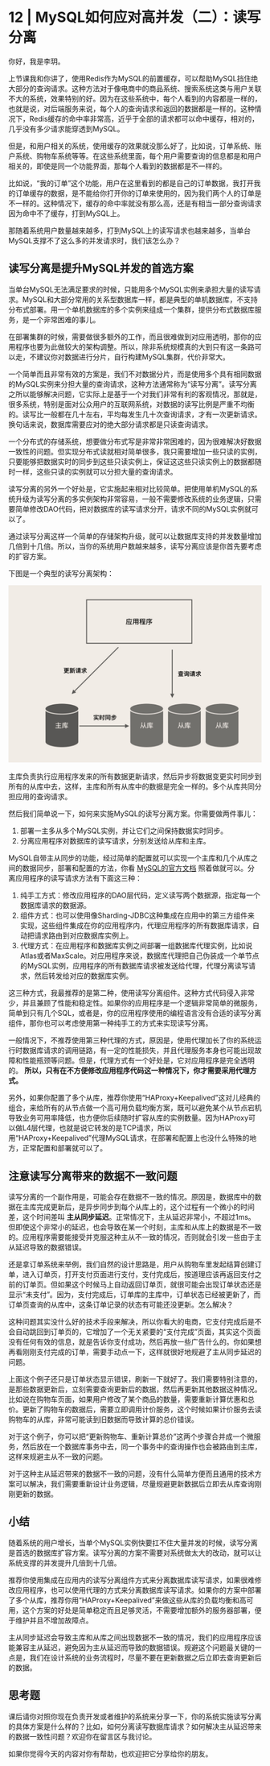 # 12 | MySQL如何应对高并发（二）：读写分离
你好，我是李玥。

上节课我和你讲了，使用Redis作为MySQL的前置缓存，可以帮助MySQL挡住绝大部分的查询请求。这种方法对于像电商中的商品系统、搜索系统这类与用户关联不大的系统，效果特别的好。因为在这些系统中，每个人看到的内容都是一样的，也就是说，对后端服务来说，每个人的查询请求和返回的数据都是一样的。这种情况下，Redis缓存的命中率非常高，近乎于全部的请求都可以命中缓存，相对的，几乎没有多少请求能穿透到MySQL。

但是，和用户相关的系统，使用缓存的效果就没那么好了，比如说，订单系统、账户系统、购物车系统等等。在这些系统里面，每个用户需要查询的信息都是和用户相关的，即使是同一个功能界面，那每个人看到的数据都是不一样的。

比如说，“我的订单”这个功能，用户在这里看到的都是自己的订单数据，我打开我的订单缓存的数据，是不能给你打开你的订单来使用的，因为我们两个人的订单是不一样的。这种情况下，缓存的命中率就没有那么高，还是有相当一部分查询请求因为命中不了缓存，打到MySQL上。

那随着系统用户数量越来越多，打到MySQL上的读写请求也越来越多，当单台MySQL支撑不了这么多的并发请求时，我们该怎么办？

## 读写分离是提升MySQL并发的首选方案

当单台MySQL无法满足要求的时候，只能用多个MySQL实例来承担大量的读写请求。MySQL和大部分常用的关系型数据库一样，都是典型的单机数据库，不支持分布式部署。用一个单机数据库的多个实例来组成一个集群，提供分布式数据库服务，是一个非常困难的事儿。

在部署集群的时候，需要做很多额外的工作，而且很难做到对应用透明，那你的应用程序也要为此做较大的架构调整。所以，除非系统规模真的大到只有这一条路可以走，不建议你对数据进行分片，自行构建MySQL集群，代价非常大。

一个简单而且非常有效的方案是，我们不对数据分片，而是使用多个具有相同数据的MySQL实例来分担大量的查询请求，这种方法通常称为“读写分离”。读写分离之所以能够解决问题，它实际上是基于一个对我们非常有利的客观情况，那就是，很多系统，特别是面对公众用户的互联网系统，对数据的读写比例是严重不均衡的。读写比一般都在几十左右，平均每发生几十次查询请求，才有一次更新请求。换句话来说，数据库需要应对的绝大部分请求都是只读查询请求。

一个分布式的存储系统，想要做分布式写是非常非常困难的，因为很难解决好数据一致性的问题。但实现分布式读就相对简单很多，我只需要增加一些只读的实例，只要能够把数据实时的同步到这些只读实例上，保证这这些只读实例上的数据都随时一样，这些只读的实例就可以分担大量的查询请求。

读写分离的另外一个好处是，它实施起来相对比较简单。把使用单机MySQL的系统升级为读写分离的多实例架构非常容易，一般不需要修改系统的业务逻辑，只需要简单修改DAO代码，把对数据库的读写请求分开，请求不同的MySQL实例就可以了。

通过读写分离这样一个简单的存储架构升级，就可以让数据库支持的并发数量增加几倍到十几倍。所以，当你的系统用户数越来越多，读写分离应该是你首先要考虑的扩容方案。

下图是一个典型的读写分离架构：

![](images/215330/40e195c130d45dcdf25a273cb8835ddb.jpg)

主库负责执行应用程序发来的所有数据更新请求，然后异步将数据变更实时同步到所有的从库中去，这样，主库和所有从库中的数据是完全一样的。多个从库共同分担应用的查询请求。

然后我们简单说一下，如何来实施MySQL的读写分离方案。你需要做两件事儿：

1. 部署一主多从多个MySQL实例，并让它们之间保持数据实时同步。
2. 分离应用程序对数据库的读写请求，分别发送给从库和主库。

MySQL自带主从同步的功能，经过简单的配置就可以实现一个主库和几个从库之间的数据同步，部署和配置的方法，你看 [MySQL的官方文档](https://dev.mysql.com/doc/refman/8.0/en/replication.html) 照着做就可以。分离应用程序的读写请求方法有下面这三种：

1. 纯手工方式：修改应用程序的DAO层代码，定义读写两个数据源，指定每一个数据库请求的数据源。
2. 组件方式：也可以使用像Sharding-JDBC这种集成在应用中的第三方组件来实现，这些组件集成在你的应用程序内，代理应用程序的所有数据库请求，自动把请求路由到对应数据库实例上。
3. 代理方式：在应用程序和数据库实例之间部署一组数据库代理实例，比如说Atlas或者MaxScale。对应用程序来说，数据库代理把自己伪装成一个单节点的MySQL实例，应用程序的所有数据库请求被发送给代理，代理分离读写请求，然后转发给对应的数据库实例。

这三种方式，我最推荐的是第二种，使用读写分离组件。这种方式代码侵入非常少，并且兼顾了性能和稳定性。如果你的应用程序是一个逻辑非常简单的微服务，简单到只有几个SQL，或者是，你的应用程序使用的编程语言没有合适的读写分离组件，那你也可以考虑使用第一种纯手工的方式来实现读写分离。

一般情况下，不推荐使用第三种代理的方式，原因是，使用代理加长了你的系统运行时数据库请求的调用链路，有一定的性能损失，并且代理服务本身也可能出现故障和性能瓶颈等问题。但是，代理方式有一个好处是，它对应用程序是完全透明的。 **所以，只有在不方便修改应用程序代码这一种情况下，你才需要采用代理方式。**

另外，如果你配置了多个从库，推荐你使用“HAProxy+Keepalived”这对儿经典的组合，来给所有的从节点做一个高可用负载均衡方案，既可以避免某个从节点宕机导致业务可用率降低，也方便你后续随时扩容从库的实例数量。因为HAProxy可以做L4层代理，也就是说它转发的是TCP请求，所以用“HAProxy+Keepalived”代理MySQL请求，在部署和配置上也没什么特殊的地方，正常配置和部署就可以了。

## 注意读写分离带来的数据不一致问题

读写分离的一个副作用是，可能会存在数据不一致的情况。原因是，数据库中的数据在主库完成更新后，是异步同步到每个从库上的，这个过程有一个微小的时间差，这个时间差叫 **主从同步延迟**。正常情况下，主从延迟非常小，不超过1ms。但即使这个非常小的延迟，也会导致在某一个时刻，主库和从库上的数据是不一致的。应用程序需要能接受并克服这种主从不一致的情况，否则就会引发一些由于主从延迟导致的数据错误。

还是拿订单系统来举例，我们自然的设计思路是，用户从购物车里发起结算创建订单，进入订单页，打开支付页面进行支付，支付完成后，按道理应该再返回支付之前的订单页。但如果这个时候马上自动返回订单页，就很可能会出现订单状态还是显示“未支付”。因为，支付完成后，订单库的主库中，订单状态已经被更新了，而订单页查询的从库中，这条订单记录的状态有可能还没更新。怎么解决？

这种问题其实没什么好的技术手段来解决，所以你看大的电商，它支付完成后是不会自动跳回到订单页的，它增加了一个无关紧要的“支付完成”页面，其实这个页面没有任何有效的信息，就是告诉你支付成功，然后再放一些广告什么的。你如果想再看刚刚支付完成的订单，需要手动点一下，这样就很好地规避了主从同步延迟的问题。

上面这个例子还只是订单状态显示错误，刷新一下就好了。我们需要特别注意的，是那些数据更新后，立刻需要查询更新后的数据，然后再更新其他数据这种情况。比如说在购物车页面，如果用户修改了某个商品的数量，需要重新计算优惠和总价。更新了购物车的数据后，需要立即调用计价服务，这个时候如果计价服务去读购物车的从库，非常可能读到旧数据而导致计算的总价错误。

对于这个例子，你可以把“更新购物车、重新计算总价”这两个步骤合并成一个微服务，然后放在一个数据库事务中去，同一个事务中的查询操作也会被路由到主库，这样来规避主从不一致的问题。

对于这种主从延迟带来的数据不一致的问题，没有什么简单方便而且通用的技术方案可以解决，我们需要重新设计业务逻辑，尽量规避更新数据后立即去从库查询刚刚更新的数据。

## 小结

随着系统的用户增长，当单个MySQL实例快要扛不住大量并发的时候，读写分离是首选的数据库扩容方案。读写分离的方案不需要对系统做太大的改动，就可以让系统支撑的并发提升几倍到十几倍。

推荐你使用集成在应用内的读写分离组件方式来分离数据库读写请求，如果很难修改应用程序，也可以使用代理的方式来分离数据库读写请求。如果你的方案中部署了多个从库，推荐你用“HAProxy+Keepalived”来做这些从库的负载均衡和高可用，这个方案的好处是简单稳定而且足够灵活，不需要增加额外的服务器部署，便于维护并且不增加故障点。

主从同步延迟会导致主库和从库之间出现数据不一致的情况，我们的应用程序应该能兼容主从延迟，避免因为主从延迟而导致的数据错误。规避这个问题最关键的一点是，我们在设计系统的业务流程时，尽量不要在更新数据之后立即去查询更新后的数据。

## 思考题

课后请你对照你现在负责开发或者维护的系统来分享一下，你的系统实施读写分离的具体方案是什么样的？比如，如何分离读写数据库请求？如何解决主从延迟带来的数据一致性问题？欢迎你在留言区与我讨论。

如果你觉得今天的内容对你有帮助，也欢迎把它分享给你的朋友。